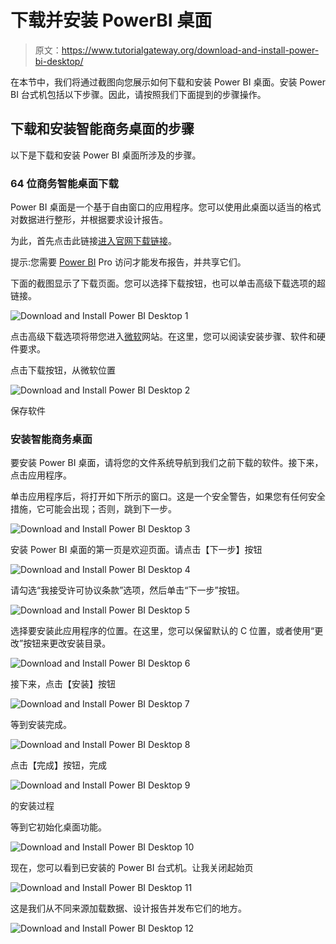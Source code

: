 # 下载并安装 PowerBI 桌面

> 原文：<https://www.tutorialgateway.org/download-and-install-power-bi-desktop/>

在本节中，我们将通过截图向您展示如何下载和安装 Power BI 桌面。安装 Power BI 台式机包括以下步骤。因此，请按照我们下面提到的步骤操作。

## 下载和安装智能商务桌面的步骤

以下是下载和安装 Power BI 桌面所涉及的步骤。

### 64 位商务智能桌面下载

Power BI 桌面是一个基于自由窗口的应用程序。您可以使用此桌面以适当的格式对数据进行整形，并根据要求设计报告。

为此，首先点击此链接[进入官网下载链接](https://powerbi.microsoft.com/en-us/downloads/)。

提示:您需要 [Power BI](https://www.tutorialgateway.org/power-bi-tutorial/) Pro 访问才能发布报告，并共享它们。

下面的截图显示了下载页面。您可以选择下载按钮，也可以单击高级下载选项的超链接。

![Download and Install Power BI Desktop 1](img/fb0773bed0acdc3c7f03b4c6140c654c.png)

点击高级下载选项将带您进入[微软](https://www.microsoft.com/en-us/download/details.aspx?id=45331)网站。在这里，您可以阅读安装步骤、软件和硬件要求。

点击下载按钮，从微软位置

![Download and Install Power BI Desktop 2](img/f617e5b81492104a0d62d256e657c994.png)

保存软件

### 安装智能商务桌面

要安装 Power BI 桌面，请将您的文件系统导航到我们之前下载的软件。接下来，点击应用程序。

单击应用程序后，将打开如下所示的窗口。这是一个安全警告，如果您有任何安全措施，它可能会出现；否则，跳到下一步。

![Download and Install Power BI Desktop 3](img/660adc796938175253c471bacf8acb46.png)

安装 Power BI 桌面的第一页是欢迎页面。请点击【下一步】按钮

![Download and Install Power BI Desktop 4](img/615941ffe1ce484f7196da7e2ade60ff.png)

请勾选“我接受许可协议条款”选项，然后单击“下一步”按钮。

![Download and Install Power BI Desktop 5](img/24c8b541e3c294b3e41e70f502f0d0c0.png)

选择要安装此应用程序的位置。在这里，您可以保留默认的 C 位置，或者使用“更改”按钮来更改安装目录。

![Download and Install Power BI Desktop 6](img/2dc3f9e27831b864df1f9c00c2605a31.png)

接下来，点击【安装】按钮

![Download and Install Power BI Desktop 7](img/3f8caf7717b504d143c0a2e793a90c5f.png)

等到安装完成。

![Download and Install Power BI Desktop 8](img/c61576a07d7527169989128789c56fdb.png)

点击【完成】按钮，完成

![Download and Install Power BI Desktop 9](img/8813f6ec1a6ffc3c2d44ad1b26a00779.png)

的安装过程

等到它初始化桌面功能。

![Download and Install Power BI Desktop 10](img/77284c0f095a7536a6085918351b2233.png)

现在，您可以看到已安装的 Power BI 台式机。让我关闭起始页

![Download and Install Power BI Desktop 11](img/ff1b1d7693dfb4f766c48742cf00d316.png)

这是我们从不同来源加载数据、设计报告并发布它们的地方。

![Download and Install Power BI Desktop 12](img/89619835e6d6518962dcdec331925785.png)